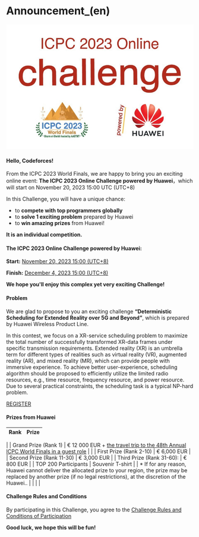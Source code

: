 # Announcement_(en)

![text](images/60eddb18a54159e57dd1ffc836857f58420039bf.jpg)

#### Hello, Codeforces!

From the ICPC 2023 World Finals, we are happy to bring you an exciting online event: **The ICPC 2023 Online Challenge powered by Huawei**，which will start on November 20, 2023 15:00 UTC (UTC+8)

In this Challenge, you will have a unique chance:

 * to **compete with top programmers globally**
* to **solve 1 exciting problem** prepared by Huawei
* to **win amazing prizes** from Huawei!

**It is an individual competition.** 

#### The ICPC 2023 Online Challenge powered by Huawei:

**Start:** [November 20, 2023 15:00 (UTC+8)](https://codeforces.com/https://www.timeanddate.com/worldclock/fixedtime.html?day=20&month=11&year=2023&hour=10&min=0&sec=0&p1=166)

**Finish:** [December 4, 2023 15:00 (UTC+8)](https://codeforces.com/https://www.timeanddate.com/worldclock/fixedtime.html?day=04&month=12&year=2023&hour=10&min=0&sec=0&p1=166) 

**We hope you'll enjoy this complex yet very exciting Challenge!**

#### Problem

We are glad to propose to you an exciting challenge **“Deterministic Scheduling for Extended Reality over 5G and Beyond”**, which is prepared by Huawei Wireless Product Line.

In this contest, we focus on a XR-service scheduling problem to maximize the total number of successfully transformed XR-data frames under specific transmission requirements. Extended reality (XR) is an umbrella term for different types of realities such as virtual reality (VR), augmented reality (AR), and mixed reality (MR), which can provide people with immersive experience. To achieve better user-experience, scheduling algorithm should be proposed to efficiently utilize the limited radio resources, e.g., time resource, frequency resource, and power resource. Due to several practical constraints, the scheduling task is a typical NP-hard problem.

  [REGISTER](https://codeforces.com/contests/1885) 
#### Prizes from Huawei

 

| Rank | Prize |
| --- | --- |
|
| Grand Prize (Rank 1) | € 12 000 EUR +  [the travel trip to the 48th Annual ICPC World Finals in a guest role](https://codeforces.com/https://docs.google.com/document/d/15SF0FQd6xdrPz8OBnNhCSD5iJ8b2vAMe/) |
|
| First Prize (Rank 2-10) | € 6,000 EUR |
| Second Prize (Rank 11-30) | € 3,000 EUR |
| Third Prize (Rank 31-60): | € 800 EUR |
| TOP 200 Participants | Souvenir T-shirt |
| * If for any reason, Huawei cannot deliver the allocated prize to your region, the prize may be replaced by another prize (if no legal restrictions), at the discretion of the Huawei.. | | |
|

#### Challenge Rules and Conditions

By participating in this Challenge, you agree to the [Challenge Rules and Conditions of Participation](https://codeforces.com/https://docs.google.com/document/d/14HqjtRzvBmwZEdqC-U2UpVs8GWOt3l61/edit#heading=h.3lzaqq2j3zpu)

**Good luck, we hope this will be fun!** 

